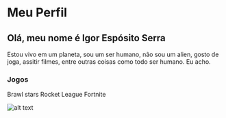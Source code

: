 # Meu Perfil

## Olá, meu nome é Igor Espósito Serra

Estou vivo em um planeta, sou um ser humano, não sou um alien, gosto de joga, assitir filmes, entre outras coisas como todo ser humano. Eu acho.

### Jogos

Brawl stars
Rocket League
Fortnite

![alt text](https://encrypted-tbn0.gstatic.com/images?q=tbn:ANd9GcSU5sNRDp90htGZqurOLYqnLsi68SilG7cgig&s)
